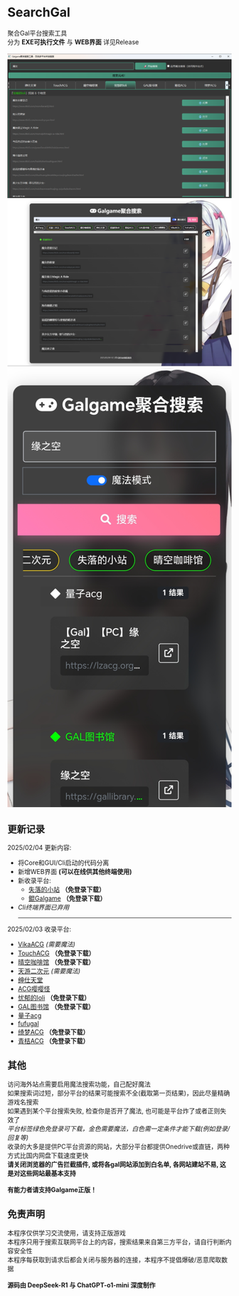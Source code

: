 # SearchGal
聚合Gal平台搜索工具<br>
分为 **EXE可执行文件** 与 **WEB界面** 详见Release<br><br>
![GUI演示图片](./shot-GUI.png)<br>
![GUI演示图片](./shot-WEB.png)<br>
![GUI演示图片](./shot-WEB-Phone.jpg)<br>

## 更新记录
2025/02/04 更新内容:<br>
- 将Core和GUI/Cli启动的代码分离
- 新增WEB界面 **(可以在线供其他终端使用)**
- 新收录平台:
  - [失落的小站](https://shinnku.com) **（免登录下载）**
  - [鲲Galgame](https://www.kungal.com/zh-cn/) **（免登录下载）**
- *Cli终端界面已弃用*
<br><hr>

2025/02/03 收录平台:<br>
- [VikaACG](https://www.vikacg.com/) *(需要魔法)*
- [TouchACG](https://www.touchgal.io/) **（免登录下载）**
- [晴空咖啡馆](https://aozoracafe.com/) **（免登录下载）**
- [天游二次元](https://www.tiangal.com/) *(需要魔法)*
- [绅仕天堂](https://www.gogalgame.com/)
- [ACG嘤嘤怪](https://acgyyg.ru/)
- [忧郁的loli](https://www.ttloli.com/) **（免登录下载）**
- [GAL图书馆](https://gallibrary.pw/) **（免登录下载）**
- [量子acg](https://lzacg.org/)
- [fufugal](https://www.fufugal.com/)
- [绮梦ACG](https://acgs.one/) **（免登录下载）**
- [青桔ACG](https://spare.qingju.org/) **（免登录下载）**

## 其他
访问海外站点需要启用魔法搜索功能，自己配好魔法<br>
如果搜索词过短，部分平台的结果可能搜索不全(截取第一页结果)，因此尽量精确游戏名搜索<br>
如果遇到某个平台搜索失败, 检查你是否开了魔法, 也可能是平台炸了或者正则失效了<br>
*平台标签绿色免登录可下载，金色需要魔法，白色需一定条件才能下载(例如登录/回复等)*<br>
收录的大多是提供PC平台资源的网站，大部分平台都提供Onedrive或直链，两种方式比国内网盘下载速度更快<br>
**请关闭浏览器的广告拦截插件, 或将各gal网站添加到白名单, 各网站建站不易, 这是对这些网站最基本支持**<br>
<br>
**有能力者请支持Galgame正版！**

## 免责声明
本程序仅供学习交流使用，请支持正版游戏<br>
本程序只用于搜索互联网平台上的内容，搜索结果来自第三方平台，请自行判断内容安全性<br>
本程序每获取到请求后都会关闭与服务器的连接，本程序不提倡爆破/恶意爬取数据<br>
<br>
**源码由 DeepSeek-R1 与 ChatGPT-o1-mini 深度制作**
